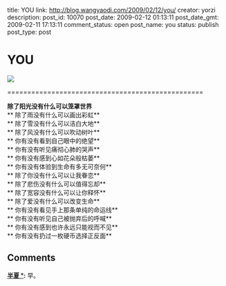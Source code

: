 title: YOU
link: http://blog.wangyaodi.com/2009/02/12/you/
creator: yorzi
description: 
post_id: 10070
post_date: 2009-02-12 01:13:11
post_date_gmt: 2009-02-11 17:13:11
comment_status: open
post_name: you
status: publish
post_type: post

# YOU

[![](https://iezecq.blu.livefilestore.com/y1m9pyy-3AQSf2QCypvdFUbqrtrExkYlQgQE5lHHlCniE1k2vGvD9PzAzJfKsilaAIGRn-9GxOyz4R7bRfUVRH-jWPGOg2nj05KkCtiiixnznIODm14HyARSDXHFZwpOXqSXPA8g94BNlc/xiao.zhe.ku.jpg)](https://iezecq.blu.livefilestore.com/y1m9pyy-3AQSf2QCypvdFUbqrtrExkYlQgQE5lHHlCniE1k2vGvD9PzAzJfKsilaAIGRn-9GxOyz4R7bRfUVRH-jWPGOg2nj05KkCtiiixnznIODm14HyARSDXHFZwpOXqSXPA8g94BNlc/xiao.zhe.ku.jpg)  
  
=================================================  
  
**除了阳光没有什么可以笼罩世界**  
** 除了雨没有什么可以画出彩虹**  
** 除了雪没有什么可以洁白大地**  
** 除了风没有什么可以吹动树叶**  
** 你有没有看到自己眼中的绝望**  
** 你有没有听见痛彻心肺的哭声**  
** 你有没有感到心如花朵般枯萎**  
** 你有没有体验到生命有多无可奈何**  
** 除了你没有什么可以让我眷恋**  
** 除了悲伤没有什么可以值得忘却**  
** 除了宽容没有什么可以让你释怀**  
** 除了爱没有什么可以改变生命**  
** 你有没有看见手上那条单纯的命运线**  
** 你有没有听见自己被抛弃后的呼喊**  
** 你有没有感到也许永远只能视而不见**  
** 你有没有扔过一枚硬币选择正反面**

## Comments

**[半夏 °](#200 "2009-02-12 16:09:08"):** 早。

